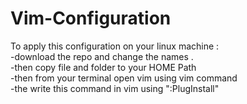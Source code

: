 # Vim-Configuration

To apply this configuration on your linux machine :</br>
	 -download the repo and change the names .</br>
	 -then copy file and folder to your HOME Path</br>
	-then from your terminal open vim using vim command</br>
 	-the write this command in vim using ":PlugInstall"</br>


